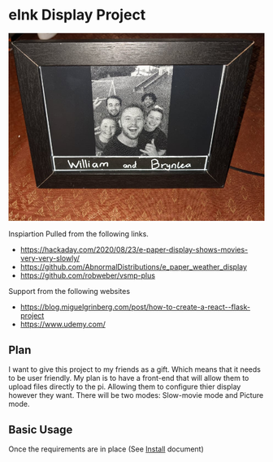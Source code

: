 # eInk Display Project

![eInk Display](https://github.com/SponTanious/eink_display_project/blob/master/Picture%20frame.jpg?raw=true)

Inspiartion Pulled from the following links.
- https://hackaday.com/2020/08/23/e-paper-display-shows-movies-very-very-slowly/
- https://github.com/AbnormalDistributions/e_paper_weather_display
- https://github.com/robweber/vsmp-plus

Support from the following websites
- https://blog.miguelgrinberg.com/post/how-to-create-a-react--flask-project
- https://www.udemy.com/

## Plan
I want to give this project to my friends as a gift. Which means that it needs to be user friendly.
My plan is to have a front-end that will allow them to upload files directly to the pi. Allowing them to configure thier 
display however they want. There will be two modes: Slow-movie mode and Picture mode. 

## Basic Usage
Once the requirements are in place (See [Install](https://github.com/SponTanious/eink_display_project/blob/master/INSTALL.md) document)
